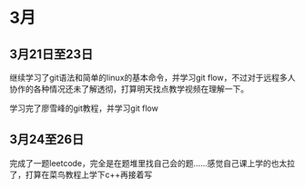 # 3月

## 3月21日至23日

继续学习了git语法和简单的linux的基本命令，并学习git flow，不过对于远程多人协作的各种情况还未了解透彻，打算明天找点教学视频在理解一下。

学习完了廖雪峰的git教程，并学习git flow

## 3月24至26日

完成了一题leetcode，完全是在题堆里找自己会的题......感觉自己课上学的也太拉了，打算在菜鸟教程上学下c++再接着写
